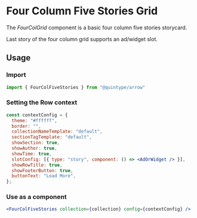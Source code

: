 # Four Column Five Stories Grid

The _FourColGrid_ component is a basic four column five stories storycard.

Last story of the four column grid supports an ad/widget slot.

## Usage

### Import
```jsx
import { FourColFiveStories } from "@quintype/arrow"
```

### Setting the Row context

```jsx
const contextConfig = {
  theme: "#ffffff",
  border: "",
  collectionNameTemplate: "default",
  sectionTagTemplate: "default",
  showSection: true,
  showAuthor: true,
  showTime: true,
  slotConfig: [{ type: "story", component: () => <AdOrWidget /> }],
  showRowTitle: true,
  showFooterButton: true,
  buttonText: "Load More",
};
```

### Use as a component
```jsx
<FourColFiveStories collection={collection} config={contextConfig} />
```

<!-- PROPS -->
